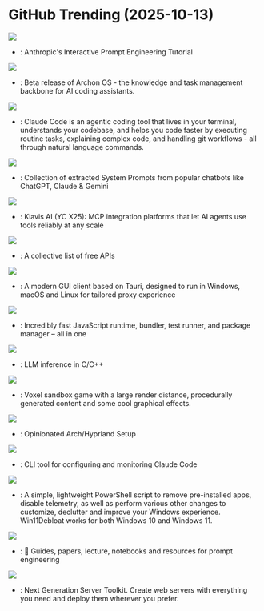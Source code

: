 # GitHub Trending (2025-10-13)

![](https://img.shields.io/badge/Jupyter%20Notebook-New%20618-green?style=flat-square&logo=appveyor)
- [](https://github.comundefined): Anthropic's Interactive Prompt Engineering Tutorial

![](https://img.shields.io/badge/Python-New%2037-green?style=flat-square&logo=appveyor)
- [](https://github.comundefined): Beta release of Archon OS - the knowledge and task management backbone for AI coding assistants.

![](https://img.shields.io/badge/TypeScript-New%201-green?style=flat-square&logo=appveyor)
- [](https://github.comundefined): Claude Code is an agentic coding tool that lives in your terminal, understands your codebase, and helps you code faster by executing routine tasks, explaining complex code, and handling git workflows - all through natural language commands.

![](https://img.shields.io/badge/JavaScript-New%20131-green?style=flat-square&logo=appveyor)
- [](https://github.comundefined): Collection of extracted System Prompts from popular chatbots like ChatGPT, Claude & Gemini

![](https://img.shields.io/badge/Python-New%20217-green?style=flat-square&logo=appveyor)
- [](https://github.comundefined): Klavis AI (YC X25): MCP integration platforms that let AI agents use tools reliably at any scale

![](https://img.shields.io/badge/Python-New%20396-green?style=flat-square&logo=appveyor)
- [](https://github.comundefined): A collective list of free APIs

![](https://img.shields.io/badge/TypeScript-New%20114-green?style=flat-square&logo=appveyor)
- [](https://github.comundefined): A modern GUI client based on Tauri, designed to run in Windows, macOS and Linux for tailored proxy experience

![](https://img.shields.io/badge/Zig-New%20199-green?style=flat-square&logo=appveyor)
- [](https://github.comundefined): Incredibly fast JavaScript runtime, bundler, test runner, and package manager – all in one

![](https://img.shields.io/badge/C%2B%2B-New%2062-green?style=flat-square&logo=appveyor)
- [](https://github.comundefined): LLM inference in C/C++

![](https://img.shields.io/badge/Zig-New%20324-green?style=flat-square&logo=appveyor)
- [](https://github.comundefined): Voxel sandbox game with a large render distance, procedurally generated content and some cool graphical effects.

![](https://img.shields.io/badge/Shell-New%20263-green?style=flat-square&logo=appveyor)
- [](https://github.comundefined): Opinionated Arch/Hyprland Setup

![](https://img.shields.io/badge/JavaScript-New%20394-green?style=flat-square&logo=appveyor)
- [](https://github.comundefined): CLI tool for configuring and monitoring Claude Code

![](https://img.shields.io/badge/PowerShell-New%20451-green?style=flat-square&logo=appveyor)
- [](https://github.comundefined): A simple, lightweight PowerShell script to remove pre-installed apps, disable telemetry, as well as perform various other changes to customize, declutter and improve your Windows experience. Win11Debloat works for both Windows 10 and Windows 11.

![](https://img.shields.io/badge/MDX-New%20264-green?style=flat-square&logo=appveyor)
- [](https://github.comundefined): 🐙 Guides, papers, lecture, notebooks and resources for prompt engineering

![](https://img.shields.io/badge/TypeScript-New%2041-green?style=flat-square&logo=appveyor)
- [](https://github.comundefined): Next Generation Server Toolkit. Create web servers with everything you need and deploy them wherever you prefer.

